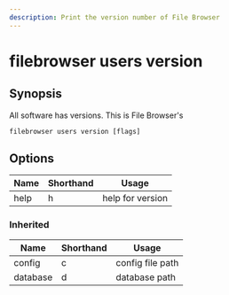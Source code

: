 ```yaml
---
description: Print the version number of File Browser
---
```


# filebrowser users version

## Synopsis

All software has versions. This is File Browser's

```
filebrowser users version [flags]
```

## Options

| Name | Shorthand | Usage |
|------|-----------|-------|
|help|h|help for version|

### Inherited

| Name | Shorthand | Usage |
|------|-----------|-------|
|config|c|config file path|
|database|d|database path|

